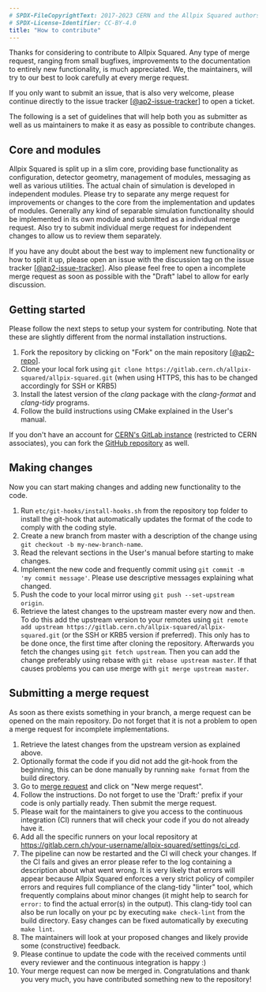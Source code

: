 ```yaml
---
# SPDX-FileCopyrightText: 2017-2023 CERN and the Allpix Squared authors
# SPDX-License-Identifier: CC-BY-4.0
title: "How to contribute"
---
```


Thanks for considering to contribute to Allpix Squared. Any type of merge request, ranging from small bugfixes, improvements
to the documentation to entirely new functionality, is much appreciated. We, the maintainers, will try to our best to look
carefully at every merge request.

If you only want to submit an issue, that is also very welcome, please continue directly to the issue tracker
\[[@ap2-issue-tracker]\] to open a ticket.

The following is a set of guidelines that will help both you as submitter as well as us maintainers to make it as easy as
possible to contribute changes.

## Core and modules

Allpix Squared is split up in a slim core, providing base functionality as configuration, detector geometry, management of
modules, messaging as well as various utilities. The actual chain of simulation is developed in independent modules. Please
try to separate any merge request for improvements or changes to the core from the implementation and updates of modules.
Generally any kind of separable simulation functionality should be implemented in its own module and submitted as a
individual merge request. Also try to submit individual merge request for independent changes to allow us to review them
separately.

If you have any doubt about the best way to implement new functionality or how to split it up, please open an issue with the
discussion tag on the issue tracker \[[@ap2-issue-tracker]\]. Also please feel free to open a incomplete merge request as
soon as possible with the "Draft" label to allow for early discussion.

## Getting started

Please follow the next steps to setup your system for contributing. Note that these are slightly different from the normal
installation instructions.

1. Fork the repository by clicking on "Fork" on the main repository \[[@ap2-repo]\].
2. Clone your local fork using `git clone https://gitlab.cern.ch/allpix-squared/allpix-squared.git` (when using HTTPS, this
   has to be changed accordingly for SSH or KRB5)
3. Install the latest version of the *clang* package with the *clang-format* and *clang-tidy* programs.
4. Follow the build instructions using CMake explained in the User's manual.

If you don't have an account for [CERN's GitLab instance](https://gitlab.cern.ch) (restricted to CERN associates), you can
fork the [GitHub repository](https://github.com/allpix-squared/allpix-squared) as well.

## Making changes

Now you can start making changes and adding new functionality to the code.

1.  Run `etc/git-hooks/install-hooks.sh` from the repository top folder to install the git-hook that automatically updates
    the format of the code to comply with the coding style.
2.  Create a new branch from master with a description of the change using `git checkout -b my-new-branch-name`.
3.  Read the relevant sections in the User's manual before starting to make changes.
4.  Implement the new code and frequently commit using `git commit -m 'my commit message'`. Please use descriptive messages
    explaining what changed.
5.  Push the code to your local mirror using `git push --set-upstream origin`.
6.  Retrieve the latest changes to the upstream master every now and then. To do this add the upstream version to your
    remotes using `git remote add upstream https://gitlab.cern.ch/allpix-squared/allpix-squared.git` (or the SSH or KRB5
    version if preferred). This only has to be done once, the first time after cloning the repository. Afterwards you fetch
    the changes using `git fetch upstream`. Then you can add the change preferably using rebase with
    `git rebase upstream master`. If that causes problems you can use merge with `git merge upstream master`.

## Submitting a merge request

As soon as there exists something in your branch, a merge request can be opened on the main repository. Do not forget that it
is not a problem to open a merge request for incomplete implementations.

1.  Retrieve the latest changes from the upstream version as explained above.
2.  Optionally format the code if you did not add the git-hook from the beginning, this can be done manually by running
    `make format` from the build directory.
3.  Go to [merge request](https://gitlab.cern.ch/allpix-squared/allpix-squared/merge_requests) and click on "New merge
    request".
4.  Follow the instructions. Do not forget to use the 'Draft:' prefix if your code is only partially ready. Then submit the
    merge request.
5.  Please wait for the maintainers to give you access to the continuous integration (CI) runners that will check your code
    if you do not already have it.
6.  Add all the specific runners on your local repository at
    https://gitlab.cern.ch/your-username/allpix-squared/settings/ci_cd.
7.  The pipeline can now be restarted and the CI will check your changes. If the CI fails and gives an error please refer to
    the log containing a description about what went wrong. It is very likely that errors will appear because Allpix Squared
    enforces a very strict policy of compiler errors and requires full compliance of the clang-tidy "linter" tool, which
    frequently complains about minor changes (it might help to search for `error:` to find the actual error(s) in the
    output). This clang-tidy tool can also be run locally on your pc by executing `make check-lint` from the build directory.
    Easy changes can be fixed automatically by executing `make lint`.
8.  The maintainers will look at your proposed changes and likely provide some (constructive) feedback.
9.  Please continue to update the code with the received comments until every reviewer and the continuous integration is
    happy :)
10. Your merge request can now be merged in. Congratulations and thank you very much, you have contributed something new to
    the repository!


[@ap2-issue-tracker]: https://gitlab.cern.ch/allpix-squared/allpix-squared/issues
[@ap2-repo]: https://gitlab.cern.ch/allpix-squared/allpix-squared
